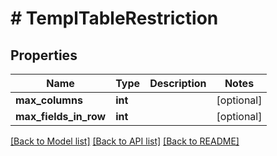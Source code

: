 # # TemplTableRestriction

## Properties

Name | Type | Description | Notes
------------ | ------------- | ------------- | -------------
**max_columns** | **int** |  | [optional]
**max_fields_in_row** | **int** |  | [optional]

[[Back to Model list]](../../README.md#models) [[Back to API list]](../../README.md#endpoints) [[Back to README]](../../README.md)
